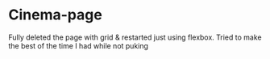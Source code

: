 # Cinema-page
Fully deleted the page with grid & restarted just using flexbox. 
Tried to make the best of the time I had while not puking
